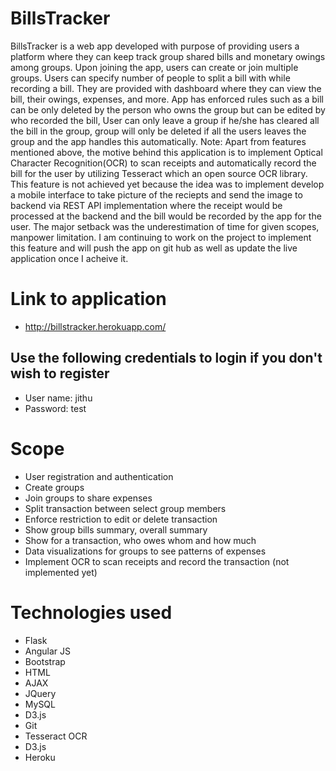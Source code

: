 # BillsTracker
BillsTracker is a web app developed with purpose of providing users a platform where they can keep track group shared bills and monetary owings among groups. Upon joining the app, users can create or join multiple groups. Users can specify number of people to split a bill with while recording a bill. They are provided with dashboard where they can view the bill, their owings, expenses, and more. App has enforced rules such as a bill can be only deleted by the person who owns the group but can be edited by who recorded the bill, User can only leave a group if he/she has cleared all the bill in the group, group will only be deleted if all the users leaves the group and the app handles this automatically. Note: Apart from features mentioned above, the motive behind this application is to implement Optical Character Recognition(OCR) to scan receipts and automatically record the bill for the user by utilizing Tesseract which an open source OCR library. This feature is not achieved yet because the idea was to implement develop a mobile interface to take picture of the reciepts and send the image to backend via REST API implementation where the receipt would be processed at the backend and the bill would be recorded by the app for the user. The major setback was the underestimation of time for given scopes, manpower limitation. I am continuing to work on the project to implement this feature and will push the app on git hub as well as update the live application once I acheive it. 

# Link to application
* http://billstracker.herokuapp.com/
## Use the following credentials to login if you don't wish to register
* User name: jithu
* Password: test

# Scope
* User registration and authentication
* Create groups
* Join groups to share expenses
* Split transaction between select group members
* Enforce restriction to edit or delete transaction
* Show group bills summary, overall summary
* Show for a transaction, who owes whom and how much
* Data visualizations for groups to see patterns of expenses
* Implement OCR to scan receipts and record the transaction (not implemented yet)

# Technologies used
* Flask
* Angular JS
* Bootstrap
* HTML 
* AJAX 
* JQuery 
* MySQL
* D3.js
* Git
* Tesseract OCR
* D3.js
* Heroku



